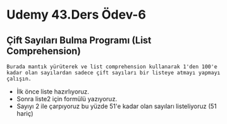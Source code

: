 # Udemy 43.Ders Ödev-6

## Çift Sayıları Bulma Programı (List Comprehension)
```
Burada mantık yürüterek ve list comprehension kullanarak 1'den 100'e kadar olan sayılardan sadece çift sayıları bir listeye atmayı yapmayı çalışın.
```
* İlk önce liste hazırlıyoruz.
* Sonra liste2 için formülü yazıyoruz.
* Sayıyı 2 ile çarpıyoruz bu yüzde 51'e kadar olan sayıları listeliyoruz (51 hariç)
  